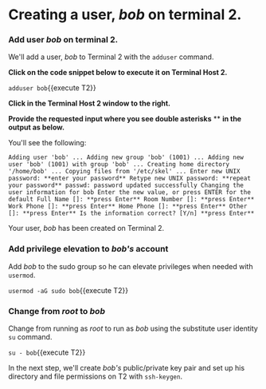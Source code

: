 # Creating a user, _bob_ on terminal 2.

### Add user _bob_ on terminal 2.

We'll add a user, _bob_ to Terminal 2 with the `adduser` command.

**Click on the code snippet below to execute it on Terminal Host 2.**

`adduser bob`{{execute T2}}

**Click in the Terminal Host 2 window to the right.**

**Provide the requested input where you see double asterisks** ** **in the output as below.**

You'll see the following:

`Adding user 'bob' ...
Adding new group 'bob' (1001) ...
Adding new user 'bob' (1001) with group 'bob' ...
Creating home directory '/home/bob' ...
Copying files from '/etc/skel' ...
Enter new UNIX password: **enter your password**
Retype new UNIX password: **repeat your password**
passwd: password updated successfully
Changing the user information for bob
Enter the new value, or press ENTER for the default
        Full Name []: **press Enter**
        Room Number []: **press Enter**
        Work Phone []: **press Enter**
        Home Phone []: **press Enter**
        Other []: **press Enter**
Is the information correct? [Y/n] **press Enter**`

Your user, _bob_ has been created on Terminal 2.

### Add privilege elevation to _bob's_ account

Add _bob_ to the sudo group so he can elevate privileges when needed with `usermod`.

`usermod -aG sudo bob`{{execute T2}}

### Change from _root_ to _bob_

Change from running as _root_ to run as _bob_ using the substitute user identity `su` command.

`su - bob`{{execute T2}}

In the next step, we'll create _bob's_ public/private key pair and set up his directory and file permissions on T2 with `ssh-keygen`.
